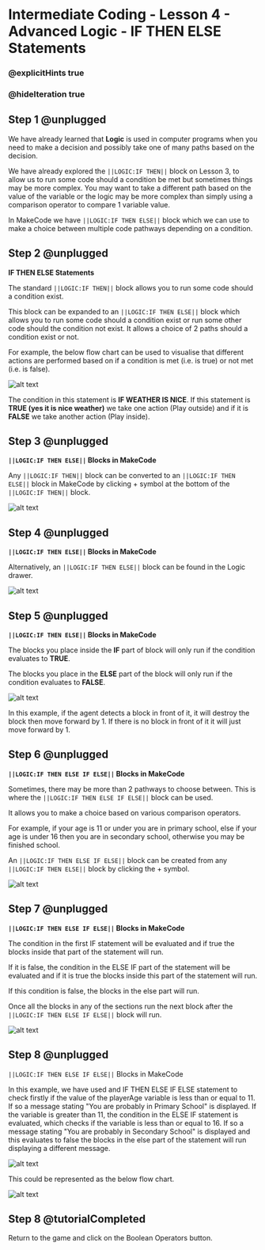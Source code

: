 # Intermediate Coding - Lesson 4 - Advanced Logic - IF THEN ELSE Statements
### @explicitHints true
### @hideIteration true

## Step 1 @unplugged
We have already learned that **Logic** is used in computer programs when you need to make a decision and possibly take one of many paths based on the decision.

We have already explored the ``||LOGIC:IF THEN||`` block on Lesson 3, to allow us to run some code should a condition be met but sometimes things may be more complex. You may want to take a different path based on the value of the variable or the logic may be more complex than simply using a comparison operator to compare 1 variable value.

In MakeCode we have ``||LOGIC:IF THEN ELSE||`` block which we can use to make a choice between multiple code pathways depending on a condition.

## Step 2 @unplugged
**IF THEN ELSE Statements**

The standard ``||LOGIC:IF THEN||`` block allows you to run some code should a condition exist.

This block can be expanded to an ``||LOGIC:IF THEN ELSE||`` block which allows you to run some code should a condition exist or run some other code should the condition not exist. It allows a choice of 2 paths should a condition exist or not.

For example, the below flow chart can be used to visualise that different actions are performed based on if a condition is met (i.e. is true) or not met (i.e. is false).

![alt text](https://intermediatev3.codingcredentials.com/Lesson4/4/images/1.png?raw=true "Logic")

The condition in this statement is **IF WEATHER IS NICE**. If this statement is **TRUE (yes it is nice weather)** we take one action (Play outside) and if it is **FALSE** we take another action (Play inside).

## Step 3 @unplugged
**``||LOGIC:IF THEN ELSE||`` Blocks in MakeCode**

Any ``||LOGIC:IF THEN||`` block can be converted to an ``||LOGIC:IF THEN ELSE||`` block in MakeCode by clicking + symbol at the bottom of the ``||LOGIC:IF THEN||`` block.

![alt text](https://intermediatev3.codingcredentials.com/Lesson4/4/images/2.png?raw=true "ELSE")

## Step 4 @unplugged
**``||LOGIC:IF THEN ELSE||`` Blocks in MakeCode**

Alternatively, an ``||LOGIC:IF THEN ELSE||`` block can be found in the Logic drawer.

![alt text](https://intermediatev3.codingcredentials.com/Lesson4/4/images/3.jpg?raw=true "ELSE")

## Step 5 @unplugged
**``||LOGIC:IF THEN ELSE||`` Blocks in MakeCode**

The blocks you place inside the **IF** part of block will only run if the condition evaluates to **TRUE**.

The blocks you place in the **ELSE** part of the block will only run if the condition evaluates to **FALSE**.

![alt text](https://intermediatev3.codingcredentials.com/Lesson4/4/images/4.png?raw=true "ELSE")

In this example, if the agent detects a block in front of it, it will destroy the block then move forward by 1. If there is no block in front of it it will just move forward by 1.

## Step 6 @unplugged
**``||LOGIC:IF THEN ELSE IF ELSE||`` Blocks in MakeCode**

Sometimes, there may be more than 2 pathways to choose between. This is where the ``||LOGIC:IF THEN ELSE IF ELSE||`` block can be used.

It allows you to make a choice based on various comparison operators.

For example, if your age is 11 or under you are in primary school, else if your age is under 16 then you are in secondary school, otherwise you may be finished school.

An ``||LOGIC:IF THEN ELSE IF ELSE||`` block can be created from any ``||LOGIC:IF THEN ELSE||`` block by clicking the + symbol.

![alt text](https://intermediatev3.codingcredentials.com/Lesson4/4/images/5.png?raw=true "ELSE")

## Step 7 @unplugged
**``||LOGIC:IF THEN ELSE IF ELSE||`` Blocks in MakeCode**

The condition in the first IF statement will be evaluated and if true the blocks inside that part of the statement will run.

If it is false, the condition in the ELSE IF part of the statement will be evaluated and if it is true the blocks inside this part of the statement will run.

If this condition is false, the blocks in the else part will run.

Once all the blocks in any of the sections run the next block after the ``||LOGIC:IF THEN ELSE IF ELSE||`` block will run.

![alt text](https://intermediatev3.codingcredentials.com/Lesson4/4/images/6.png?raw=true "ELSE")

## Step 8 @unplugged
``||LOGIC:IF THEN ELSE IF ELSE||`` Blocks in MakeCode

In this example, we have used and IF THEN ELSE IF ELSE statement to check firstly if the value of the playerAge variable is less than or equal to 11. 
If so a message stating "You are probably in Primary School" is displayed. 
If the variable is greater than 11, the condition in the ELSE IF statement is evaluated, which checks if the variable is less than or equal to 16. 
If so a message stating "You are probably in Secondary School" is displayed and this evaluates to false the blocks in the else part of the statement will run displaying a different message.

![alt text](https://intermediatev3.codingcredentials.com/Lesson4/4/images/7.png?raw=true "ELSE")

This could be represented as the below flow chart.

![alt text](https://intermediatev3.codingcredentials.com/Lesson4/4/images/8.png?raw=true "ELSE")

## Step 8 @tutorialCompleted
Return to the game and click on the Boolean Operators button.